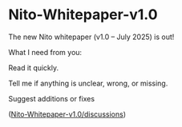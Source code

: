 # Nito-Whitepaper-v1.0


The new Nito whitepaper (v1.0 – July 2025) is out!

What I need from you:

Read it quickly.

Tell me if anything is unclear, wrong, or missing.

Suggest additions or fixes


([Nito-Whitepaper-v1.0/discussions](https://github.com/NitoNetwork/Nito-Whitepaper-v1.0/discussions/1))
